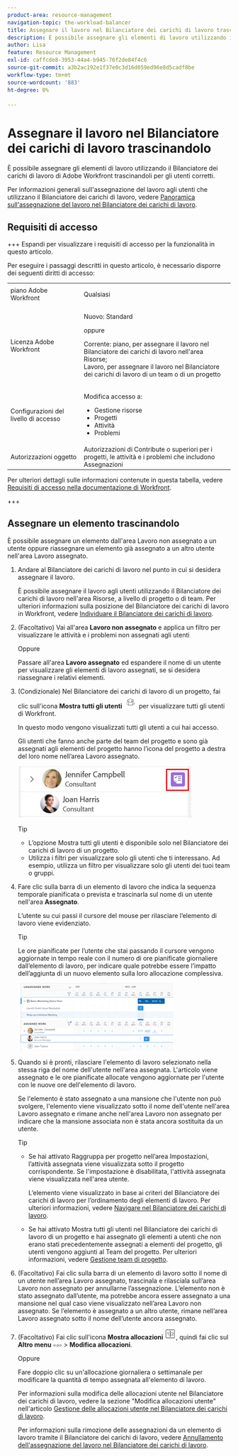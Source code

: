 ```yaml
---
product-area: resource-management
navigation-topic: the-workload-balancer
title: Assegnare il lavoro nel Bilanciatore dei carichi di lavoro trascinandolo e rilasciandolo
description: È possibile assegnare gli elementi di lavoro utilizzando il Bilanciatore dei carichi di lavoro di Adobe Workfront trascinandoli per gli utenti corretti.
author: Lisa
feature: Resource Management
exl-id: caffcde8-3953-44a4-b945-76f2de84f4c6
source-git-commit: a3b2ac192e1f37e0c3d16d059ed96e8d5cadf8be
workflow-type: tm+mt
source-wordcount: '883'
ht-degree: 0%

---
```


# Assegnare il lavoro nel Bilanciatore dei carichi di lavoro trascinandolo

È possibile assegnare gli elementi di lavoro utilizzando il Bilanciatore dei carichi di lavoro di Adobe Workfront trascinandoli per gli utenti corretti.

Per informazioni generali sull&#39;assegnazione del lavoro agli utenti che utilizzano il Bilanciatore dei carichi di lavoro, vedere [Panoramica sull&#39;assegnazione del lavoro nel Bilanciatore dei carichi di lavoro](../../resource-mgmt/workload-balancer/assign-work-in-workload-balancer.md).

## Requisiti di accesso

+++ Espandi per visualizzare i requisiti di accesso per la funzionalità in questo articolo.

Per eseguire i passaggi descritti in questo articolo, è necessario disporre dei seguenti diritti di accesso:

<table style="table-layout:auto"> 
 <col> 
 <col> 
 <tbody> 
  <tr> 
   <td role="rowheader">piano Adobe Workfront</td> 
   <td> <p>Qualsiasi </p> </td> 
  </tr> 
  <tr> 
   <td role="rowheader">Licenza Adobe Workfront</td> 
   <td><p>Nuovo: Standard</p>
       <p>oppure</p>
       <p>Corrente: piano, per assegnare il lavoro nel Bilanciatore dei carichi di lavoro nell'area Risorse;</br>
       Lavoro, per assegnare il lavoro nel Bilanciatore dei carichi di lavoro di un team o di un progetto</p></td>
  </tr>
  <tr> 
   <td role="rowheader">Configurazioni del livello di accesso</td> 
   <td> <p>Modifica accesso a:</p> 
    <ul> 
     <li>Gestione risorse</li> 
     <li>Progetti</li> 
     <li>Attività</li> 
     <li>Problemi</li> 
    </ul>
   </td> 
  </tr> 
  <tr> 
   <td role="rowheader">Autorizzazioni oggetto</td> 
   <td>Autorizzazioni di Contribute o superiori per i progetti, le attività e i problemi che includono Assegnazioni</td> 
  </tr> 
 </tbody> 
</table>

Per ulteriori dettagli sulle informazioni contenute in questa tabella, vedere [Requisiti di accesso nella documentazione di Workfront](/help/quicksilver/administration-and-setup/add-users/access-levels-and-object-permissions/access-level-requirements-in-documentation.md).

+++

## Assegnare un elemento trascinandolo

È possibile assegnare un elemento dall&#39;area Lavoro non assegnato a un utente oppure riassegnare un elemento già assegnato a un altro utente nell&#39;area Lavoro assegnato.

1. Andare al Bilanciatore dei carichi di lavoro nel punto in cui si desidera assegnare il lavoro.

   È possibile assegnare il lavoro agli utenti utilizzando il Bilanciatore dei carichi di lavoro nell&#39;area Risorse, a livello di progetto o di team. Per ulteriori informazioni sulla posizione del Bilanciatore dei carichi di lavoro in Workfront, vedere [Individuare il Bilanciatore dei carichi di lavoro](../../resource-mgmt/workload-balancer/locate-workload-balancer.md).

1. (Facoltativo) Vai all&#39;area **Lavoro non assegnato** e applica un filtro per visualizzare le attività e i problemi non assegnati agli utenti

   Oppure

   Passare all&#39;area **Lavoro assegnato** ed espandere il nome di un utente per visualizzare gli elementi di lavoro assegnati, se si desidera riassegnare i relativi elementi.

1. (Condizionale) Nel Bilanciatore dei carichi di lavoro di un progetto, fai clic sull&#39;icona **Mostra tutti gli utenti** ![Mostra tutti gli utenti](assets/show-all-users-icon-project-workload-balancer.png) per visualizzare tutti gli utenti di Workfront.

   In questo modo vengono visualizzati tutti gli utenti a cui hai accesso.

   Gli utenti che fanno anche parte del team del progetto e sono già assegnati agli elementi del progetto hanno l’icona del progetto a destra del loro nome nell’area Lavoro assegnato.

   ![Utente nel progetto](assets/user-on-the-project-indicator-highlighted-project-workload-balancer.png)


   >[!TIP]
   >
   >* L’opzione Mostra tutti gli utenti è disponibile solo nel Bilanciatore dei carichi di lavoro di un progetto.
   >* Utilizza i filtri per visualizzare solo gli utenti che ti interessano. Ad esempio, utilizza un filtro per visualizzare solo gli utenti dei tuoi team o gruppi.



1. Fare clic sulla barra di un elemento di lavoro che indica la sequenza temporale pianificata o prevista e trascinarla sul nome di un utente nell&#39;area **Assegnato**.

   L’utente su cui passi il cursore del mouse per rilasciare l’elemento di lavoro viene evidenziato.

   >[!TIP]
   >
   >Le ore pianificate per l’utente che stai passando il cursore vengono aggiornate in tempo reale con il numero di ore pianificate giornaliere dall’elemento di lavoro, per indicare quale potrebbe essere l’impatto dell’aggiunta di un nuovo elemento sulla loro allocazione complessiva.

   ![Elimina elemento a assegnato](assets/drag-drop-item-from-unassigned-to-assigned-wb-nwe-350x152.png)

1. Quando si è pronti, rilasciare l&#39;elemento di lavoro selezionato nella stessa riga del nome dell&#39;utente nell&#39;area assegnata. L&#39;articolo viene assegnato e le ore pianificate allocate vengono aggiornate per l&#39;utente con le nuove ore dell&#39;elemento di lavoro.

   Se l&#39;elemento è stato assegnato a una mansione che l&#39;utente non può svolgere, l&#39;elemento viene visualizzato sotto il nome dell&#39;utente nell&#39;area Lavoro assegnato e rimane anche nell&#39;area Lavoro non assegnato per indicare che la mansione associata non è stata ancora sostituita da un utente.

   >[!TIP]
   >
   >* Se hai attivato Raggruppa per progetto nell’area Impostazioni, l’attività assegnata viene visualizzata sotto il progetto corrispondente. Se l&#39;impostazione è disabilitata, l&#39;attività assegnata viene visualizzata nell&#39;area utente.
   >
   >
   >     L’elemento viene visualizzato in base ai criteri del Bilanciatore dei carichi di lavoro per l’ordinamento degli elementi di lavoro. Per ulteriori informazioni, vedere [Navigare nel Bilanciatore dei carichi di lavoro](../../resource-mgmt/workload-balancer/navigate-the-workload-balancer.md).
   >
   >
   >* Se hai attivato Mostra tutti gli utenti nel Bilanciatore dei carichi di lavoro di un progetto e hai assegnato gli elementi a utenti che non erano stati precedentemente assegnati a elementi del progetto, gli utenti vengono aggiunti al Team del progetto. Per ulteriori informazioni, vedere [Gestione team di progetto](../../manage-work/projects/planning-a-project/manage-project-team.md).


1. (Facoltativo) Fai clic sulla barra di un elemento di lavoro sotto il nome di un utente nell’area Lavoro assegnato, trascinala e rilasciala sull’area Lavoro non assegnato per annullarne l’assegnazione. L’elemento non è stato assegnato dall’utente, ma potrebbe ancora essere assegnato a una mansione nel qual caso viene visualizzato nell’area Lavoro non assegnato. Se l’elemento è assegnato a un altro utente, rimane nell’area Lavoro assegnato sotto il nome dell’utente ancora assegnato.
1. (Facoltativo) Fai clic sull&#39;icona **Mostra allocazioni** ![Mostra allocazioni](assets/show-allocations-icon-small.png), quindi fai clic sul **Altro menu** ![Altro menu](assets/qs-more-menu.png) > **Modifica allocazioni**.

   <!--
   (make sure these are still called this, and that the icon has not changed)
   -->
   Oppure

   Fare doppio clic su un&#39;allocazione giornaliera o settimanale per modificare la quantità di tempo assegnata all&#39;elemento di lavoro.

   Per informazioni sulla modifica delle allocazioni utente nel Bilanciatore dei carichi di lavoro, vedere la sezione &quot;Modifica allocazioni utente&quot; nell&#39;articolo [Gestione delle allocazioni utente nel Bilanciatore dei carichi di lavoro](../../resource-mgmt/workload-balancer/manage-user-allocations-workload-balancer.md).

   Per informazioni sulla rimozione delle assegnazioni da un elemento di lavoro tramite il Bilanciatore dei carichi di lavoro, vedere [Annullamento dell&#39;assegnazione del lavoro nel Bilanciatore dei carichi di lavoro](../../resource-mgmt/workload-balancer/unassign-work-in-workload-balancer.md).

